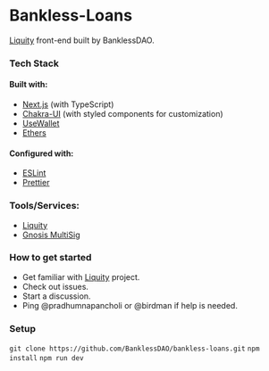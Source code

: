 # Bankless-Loans

[Liquity](https://www.liquity.org/) front-end built by BanklessDAO.

### Tech Stack
#### Built with:
- [Next.js](https://nextjs.org/) (with TypeScript)
- [Chakra-UI](https://chakra-ui.com/) (with styled components for customization)
- [UseWallet](https://www.npmjs.com/package/use-wallet)
- [Ethers](https://docs.ethers.io/v5/)

#### Configured with:
- [ESLint](https://eslint.org/)
- [Prettier](https://prettier.io/)

### Tools/Services:
- [Liquity](https://www.liquity.org/)
- [Gnosis MultiSig](https://gnosis-safe.io/)

### How to get started

- Get familiar with [Liquity](https://www.liquity.org/) project.
- Check out issues.
- Start a discussion.
- Ping @pradhumnapancholi or @birdman if help is needed.

### Setup

`git clone https://github.com/BanklessDAO/bankless-loans.git`
`npm install`
`npm run dev`

